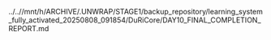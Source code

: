 ../..//mnt/h/ARCHIVE/.UNWRAP/STAGE1/backup_repository/learning_system_fully_activated_20250808_091854/DuRiCore/DAY10_FINAL_COMPLETION_REPORT.md